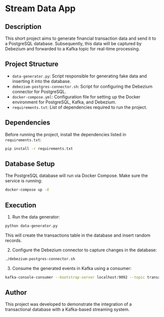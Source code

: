 # Stream Data App

## Description
This short project aims to generate financial transaction data and send it to a PostgreSQL database. Subsequently, this data will be captured by Debezium and forwarded to a Kafka topic for real-time processing.

## Project Structure
- `data-generator.py`: Script responsible for generating fake data and inserting it into the database.
- `debezium-postgres-connector.sh`: Script for configuring the Debezium connector for PostgreSQL.
- `docker-compose.yml`: Configuration file for setting up the Docker environment for PostgreSQL, Kafka, and Debezium.
- `requirements.txt`: List of dependencies required to run the project.

## Dependencies
Before running the project, install the dependencies listed in `requirements.txt`:
```bash
pip install -r requirements.txt
```

## Database Setup
The PostgreSQL database will run via Docker Compose. Make sure the service is running:
```bash
docker-compose up -d
```

## Execution
1. Run the data generator:
```bash
python data-generator.py
```
This will create the transactions table in the database and insert random records.

2. Configure the Debezium connector to capture changes in the database:
```bash
./debezium-postgres-connector.sh
```

3. Consume the generated events in Kafka using a consumer:
```bash
kafka-console-consumer --bootstrap-server localhost:9092 --topic transactions --from-beginning
```

## Author
This project was developed to demonstrate the integration of a transactional database with a Kafka-based streaming system.

